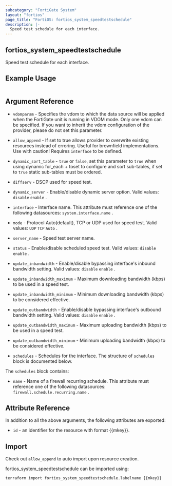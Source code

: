 ```yaml
---
subcategory: "FortiGate System"
layout: "fortios"
page_title: "FortiOS: fortios_system_speedtestschedule"
description: |-
  Speed test schedule for each interface.
---
```


## fortios_system_speedtestschedule
Speed test schedule for each interface.

## Example Usage

```hcl

```

## Argument Reference
* `vdomparam` - Specifies the vdom to which the data source will be applied when the FortiGate unit is running in VDOM mode. Only one vdom can be specified. If you want to inherit the vdom configuration of the provider, please do not set this parameter.
* `allow_append` - If set to true allows provider to overwrite existing resources instead of erroring. Useful for brownfield implementations. Use with caution! Requires `interface` to be defined.
* `dynamic_sort_table` - `true` or `false`, set this parameter to `true` when using dynamic for_each + toset to configure and sort sub-tables, if set to `true` static sub-tables must be ordered.

* `diffserv` - DSCP used for speed test.
* `dynamic_server` - Enable/disable dynamic server option. Valid values: `disable` `enable` .
* `interface` - Interface name. This attribute must reference one of the following datasources: `system.interface.name` .
* `mode` - Protocol Auto(default), TCP or UDP used for speed test. Valid values: `UDP` `TCP` `Auto` .
* `server_name` - Speed test server name.
* `status` - Enable/disable scheduled speed test. Valid values: `disable` `enable` .
* `update_inbandwidth` - Enable/disable bypassing interface's inbound bandwidth setting. Valid values: `disable` `enable` .
* `update_inbandwidth_maximum` - Maximum downloading bandwidth (kbps) to be used in a speed test.
* `update_inbandwidth_minimum` - Minimum downloading bandwidth (kbps) to be considered effective.
* `update_outbandwidth` - Enable/disable bypassing interface's outbound bandwidth setting. Valid values: `disable` `enable` .
* `update_outbandwidth_maximum` - Maximum uploading bandwidth (kbps) to be used in a speed test.
* `update_outbandwidth_minimum` - Minimum uploading bandwidth (kbps) to be considered effective.
* `schedules` - Schedules for the interface. The structure of `schedules` block is documented below.

The `schedules` block contains:

* `name` - Name of a firewall recurring schedule. This attribute must reference one of the following datasources: `firewall.schedule.recurring.name` .

## Attribute Reference

In addition to all the above arguments, the following attributes are exported:
* `id` - an identifier for the resource with format {{mkey}}.

## Import

Check out `allow_append` to auto import upon resource creation.

fortios_system_speedtestschedule can be imported using:
```sh
terraform import fortios_system_speedtestschedule.labelname {{mkey}}
```
